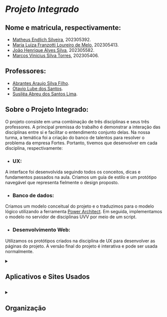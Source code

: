 # *Projeto Integrado*

## Nome e matricula, respectivamente:
   * [Matheus Endlich Silveira](https://www.instagram.com/matheus_inglees/), 202305392.
   * [Maria Luiza Franzotti Loureiro de Melo](https://www.instagram.com/marialumelo_/), 202305413.
   * [João Henrique Alves Silva](https://www.instagram.com/joaoh_silva15/), 202305582.
   * [Marcos Vinicius Silva Torres](https://www.instagram.com/maarkin_t/), 202305406.

## Professores:
   * [Abrantes Araujo Silva Filho](https://github.com/abrantesasf).
   * [Otavio Lube dos Santos](https://www.instagram.com/prof.otaviolube/).
   * [Susiléa Abreu dos Santos Lima](https://www.instagram.com/susilealima/).

## Sobre o Projeto Integrado:
O projeto consiste em uma combinação de três disciplinas e seus três professores. A principal premissa do trabalho é demonstrar a interação das disciplinas entre si e facilitar o entendimento conjunto delas. Na nossa turma, a temática foi a criação do banco de talentos para resolver o problema da empresa Fortes. Portanto, tivemos que desenvolver em cada disciplina, respectivamente:

* ### UX: 
A interface foi desenvolvida seguindo todos os conceitos, dicas e fundamentos passados na aula. Criamos um guia de estilo e um protótipo navegável que representa fielmente o design proposto.

* ### Banco de dados: 
Criamos um modelo conceitual do projeto e o traduzimos para o modelo lógico utilizando a ferramenta [Power Architect](https://blog.xpeducacao.com.br/sql-power-architect/). Em seguida, implementamos o modelo no servidor de disciplinas UVV por meio de um script.

* ### Desenvolvimento Web: 
Utilizamos os protótipos criados na disciplina de UX para desenvolver as páginas do projeto. A versão final do projeto é interativa e pode ser usada normalmente.


<details>
    <summary><h2> Aplicativos e Sites Usados <h2></summary>
  
 Aqui estão os aplicartivos e sites usados na produção do projeto em ambas as materias:

- BrModelo
- VsCode 
- Github Desktop
- Discord
- Oracle VM Virtual Box Gerenciador (dbserver2)
- Figma
- Balsamic
- Replit
- Power Architect
- Adobe Color
- Terminal Linux
- PostgresSQL **Comand Line**

</details>
      
<details>
    <summary><h2> Organização <h2></summary>

Descreveremos aki todo o que tem dentro das pastas:


<details>
    <summary><h4> Banco de dados <h4></summary>

```
Modelo Conceitual
```
 Representa a pasta que abriga os modelo conceitual e nela existem 2 arquivos: 
1. É o arquivo do BrModelo 
2. É o arquivo de png que representa o modelo conceitual

```
Modelo no Architect
```
 Representa a pasta que abriga o modelo logico e nela tem 2 arquivos:
1. É o arquivo do Power Architect
2. É o arquivo do Power Architect so que em forma de PDF.

```
Script
```
  Representa a pasta que abriga o script e nela tem 1 arquivo:
- É o arquivo que se for rodado no postgres ira implemanetar o banco de dados.

</details>


<details>
    <summary><h4> Experiência e Interface de Usuário<h4></summary>

```
Protótipo
```
 Representa os wireframes estilizados com certas funções de navegação entre as páginas prototipadas, com bastante fidelidade ao projeto final: 
1. Representa o arquivo png da página de configuração.
2. Representa o arquivo png da página de filtros.
3. Representa o arquivo png da página de interesses do usuário.
4. Representa o arquivo png da página de Home/Motherbord.
5. Representa o arquivo png da página de Perfil do usuário.
6. Representa o arquivo png da página de Tela de ajuda.
7. Representa o arquivo png da página de gerente.

```
Moodbord e Guia de Estilo
```
 Representa uma coleção visual de materiais que transmite os estilos e conceitos que serão expostos na página :
1. Representa as características que o ux designer vai pôr.
2. Além especificar as cores principais que irão apresentar na tela, imagens, o tipo de fonte usada e os ícones inseridos.


</details>

</details>
